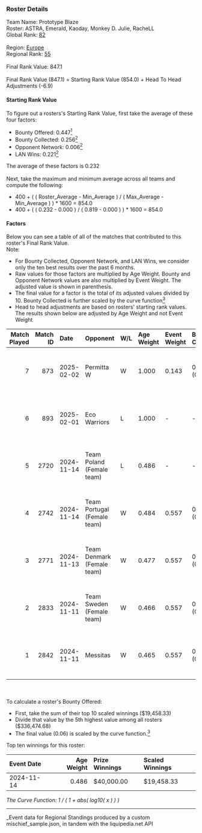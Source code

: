 ### Roster Details<br />
Team Name: Prototype Blaze<br />
Roster: ASTRA, Emerald, Kaoday, Monkey D. Julie, RacheLL<br />
Global Rank: [82](../../standings_global_2025_03_01.md)<br />
<br />
Region: [Europe]( ../../standings_europe_2025_03_01.md)<br />
Regional Rank: [55]( ../../standings_europe_2025_03_01.md)<br />
<br />
Final Rank Value:  847.1<br />
<br />
Final Rank Value (847.1) = Starting Rank Value (854.0) + Head To Head Adjustments (-6.9)<br />

#### Starting Rank Value<br />
To figure out a rosters's Starting Rank Value, first take the average of these four factors:<br />
- Bounty Offered: 0.447[<sup>1</sup>](#table2)
- Bounty Collected: 0.256[<sup>2</sup>](#table1)
- Opponent Network: 0.006[<sup>2</sup>](#table1)
- LAN Wins: 0.221[<sup>2</sup>](#table1)

The average of these factors is 0.232<br />
<br />
Next, take the maximum and minimum average across all teams and compute the following:<br />
- 400 + ( ( Roster_Average - Min_Average ) / ( Max_Average - Min_Average ) ) * 1600 = 854.0
- 400 + ( ( 0.232 - 0.000 ) / ( 0.819 - 0.000 ) ) * 1600 = 854.0


#### Factors<br />
Below you can see a table of all of the matches that contributed to this roster's Final Rank Value.<br />
Note:<br />

- For Bounty Collected, Opponent Network, and LAN Wins, we consider only the ten best results over the past 6 months.
- Raw values for those factors are multiplied by Age Weight. Bounty and Opponent Network values are also multiplied by Event Weight. The adjusted value is shown in parenthesis.
- The final value for a factor is the total of its adjusted values divided by 10. Bounty Collected is further scaled by the curve function[<sup>3</sup>](#curveFunction)
- Head to head adjustments are based on rosters' starting rank values. The results shown below are adjusted by Age Weight and not Event Weight
<span id="table1"></span><br />


| Match Played | Match ID | Date       | Opponent                    | W/L | Age Weight | Event Weight | Bounty Collected | Opponent Network | LAN Wins  | H2H Adj. | Roster                                           |
| -: | -: | :- | :- | :- | :- | :- | :- | :- | :- | -: | :- |
|            7 |      873 | 2025-02-02 | Permitta W                  | W   | 1.000      | 0.143        | 0.000 (0.000)    | 0.000 (0.000)    | 0 (0.000) |     2.20 | ASTRA, Emerald, Kaoday, Monkey D. Julie, RacheLL |
|            6 |      893 | 2025-02-01 | Eco Warriors                | L   | 1.000      | -            | -                | -                | -         |   -17.89 | ASTRA, Emerald, Kaoday, Monkey D. Julie, RacheLL |
|            5 |     2720 | 2024-11-14 | Team Poland (Female team)   | L   | 0.486      | -            | -                | -                | -         |    -6.34 | ASTRA, Emerald, Kaoday, Monkey D. Julie, RacheLL |
|            4 |     2742 | 2024-11-14 | Team Portugal (Female team) | W   | 0.484      | 0.557        | 0.029 (0.008)    | 0.080 (0.021)    | 1 (0.484) |     6.93 | ASTRA, Emerald, Kaoday, Monkey D. Julie, RacheLL |
|            3 |     2771 | 2024-11-13 | Team Denmark (Female team)  | W   | 0.477      | 0.557        | 0.010 (0.003)    | 0.062 (0.017)    | 1 (0.477) |     4.16 | ASTRA, Emerald, Kaoday, Monkey D. Julie, RacheLL |
|            2 |     2833 | 2024-11-11 | Team Sweden (Female team)   | W   | 0.466      | 0.557        | 0.007 (0.002)    | 0.026 (0.007)    | 1 (0.466) |     2.94 | ASTRA, Emerald, Kaoday, Monkey D. Julie, RacheLL |
|            1 |     2842 | 2024-11-11 | Messitas                    | W   | 0.465      | 0.557        | 0.000 (0.000)    | 0.056 (0.014)    | 1 (0.465) |     1.07 | ASTRA, Emerald, Kaoday, Monkey D. Julie, RacheLL |

<br />
<span id="table2"></span><br />
To calculate a roster's Bounty Offered:<br />

- First, take the sum of their top 10 scaled winnings ($19,458.33)
- Divide that value by the 5th highest value among all rosters ($336,474.68)
- The final value (0.06) is scaled by the curve function.[<sup>3</sup>](#curveFunction)

Top ten winnings for this roster:<br />

| Event Date | Age Weight | Prize Winnings | Scaled Winnings |
| :- | -: | :- | :- |
| 2024-11-14 |      0.486 | $40,000.00     | $19,458.33      |


<span id="curveFunction"></span>_The Curve Function: 1 / ( 1 + abs( log10( x ) ) )_<br />

---
_Event data for Regional Standings produced by a custom mischief_sample.json, in tandem with the liquipedia.net API<br />
